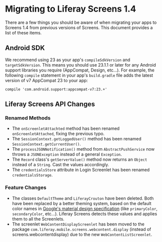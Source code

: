 # Migrating to Liferay Screens 1.4 [](id=migrating-to-liferay-screens-1-4)

There are a few things you should be aware of when migrating your apps to 
Screens 1.4 from previous versions of Screens. This document provides a list of 
these items. 

## Android SDK [](id=android-sdk)

We recommend using 23 as your app's `compileSdkVersion` and `targetSdkVersion`. 
This means you should use 23.1.1 or later for any Android support libraries you 
require (AppCompat, Design, etc...). For example, the following `compile` 
statement in your app's `build.gradle` file adds the latest version of v7 
AppCompat 23 to your app: 

    compile 'com.android.support:appcompat-v7:23.+'

## Liferay Screens API Changes [](id=liferay-screens-api-changes)

### Renamed Methods [](id=renamed-methods)

- The `onScreenletAttachted` method has been renamed `onScreenletAttached`, 
  fixing the previous typo.
- The `SessionContext.getLoggedUser()` method has been renamed 
  `SessionContext.getCurrentUser()`. 
- The `processJSONNotification()` method from `AbstractPushService` now throws a 
  `JSONException` instead of a general `Exception`. 
- The `Record` class's `getServerValue()` method now returns an `Object` instead 
  of a `String`. Cast the values accordingly.
- The `credentialsStore` attribute in Login Screenlet has been renamed 
  `credentialsStorage`. 

### Feature Changes [](id=feature-changes)

- The classes `DefaultTheme` and `LiferayCrouton` have been deleted. Both have 
  been replaced by a better theming system, based on the default color names in 
  [Google's material design specification](https://www.google.com/design/spec/material-design/introduction.html#) 
  (like `primaryColor`, `secondaryColor`, etc...). Liferay Screens detects these 
  values and applies them to all the Screenlets.
- The screenlet `WebContentDisplayScreenlet` has been moved to the package `com.liferay.mobile.screens.webcontent.display` (instead of screens.webcontentdisplay) due to the new `WebContentListScreenlet`.

